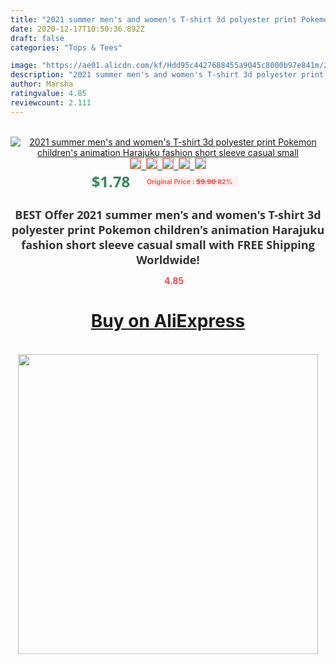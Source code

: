 ```yaml
---
title: "2021 summer men's and women's T-shirt 3d polyester print Pokemon children's animation Harajuku fashion short sleeve casual small"
date: 2020-12-17T10:50:36.892Z
draft: false
categories: "Tops & Tees"

image: "https://ae01.alicdn.com/kf/Hdd95c4427688455a9045c8000b97e841m/2021-summer-men-s-and-women-s-T-shirt-3d-polyester-print-Pokemon-children-s-animation.jpg"
description: "2021 summer men's and women's T-shirt 3d polyester print Pokemon children's animation Harajuku fashion short sleeve casual small"
author: Marsha
ratingvalue: 4.85
reviewcount: 2.111
---
```

<br>
<div style="text-align: center;">
<a href="https://s.click.aliexpress.com/e/_Am3sfF" target="_blank" rel="nofollow noopener noreferrer"><img alt="2021 summer men's and women's T-shirt 3d polyester print Pokemon children's animation Harajuku fashion short sleeve casual small" class="magnifier-image" src="https://ae01.alicdn.com/kf/Hdd95c4427688455a9045c8000b97e841m/2021-summer-men-s-and-women-s-T-shirt-3d-polyester-print-Pokemon-children-s-animation.jpg_640x640.jpg">
<br>
<img style="border:1px solid salmon" src="https://ae01.alicdn.com/kf/Hdd95c4427688455a9045c8000b97e841m/2021-summer-men-s-and-women-s-T-shirt-3d-polyester-print-Pokemon-children-s-animation.jpg_120x120.jpg">&nbsp;&nbsp;<img style="border:1px solid salmon" src="https://ae01.alicdn.com/kf/H284fb4e1253f4f039d4b76e6af7baf79g/2021-summer-men-s-and-women-s-T-shirt-3d-polyester-print-Pokemon-children-s-animation.jpg_120x120.jpg">&nbsp;&nbsp;<img style="border:1px solid salmon" src="https://ae01.alicdn.com/kf/Hd9296b74db0741a18a70ab19ef4841a3c/2021-summer-men-s-and-women-s-T-shirt-3d-polyester-print-Pokemon-children-s-animation.jpg_120x120.jpg">&nbsp;&nbsp;<img style="border:1px solid salmon" src="https://ae01.alicdn.com/kf/H63e3abf955fe46aca06caaf9f8df646bi/2021-summer-men-s-and-women-s-T-shirt-3d-polyester-print-Pokemon-children-s-animation.jpg_120x120.jpg">&nbsp;&nbsp;<img style="border:1px solid salmon" src="https://ae01.alicdn.com/kf/Hec6d7ce1e3434f969c814f05ee67f425A/2021-summer-men-s-and-women-s-T-shirt-3d-polyester-print-Pokemon-children-s-animation.jpg_120x120.jpg"></a></div><br0>
<div style="text-align: center;"><span style="background-color: white; border: 0px; box-sizing: border-box; color: seagreen; display: inline-block; font-family: &quot;open sans&quot; , &quot;arial&quot; , &quot;helvetica&quot; , sans-serif , &quot;heiti&quot;; font-size: 24px; font-stretch: inherit; font-weight: 700; line-height: inherit; margin: 0px 10px 0px 0px; padding: 0px; vertical-align: middle;">$1.78 </span>
<span style="background: rgb(255 , 241 , 241); border-radius: 3px; border: 0px; box-sizing: border-box; color: #ff4747; display: inline-block; font-family: inherit; font-size: 12px; font-stretch: inherit; font-style: inherit; font-variant: inherit; font-weight: 600; line-height: inherit; margin: 0px; padding: 2px 5px; transform: scale(0.9); vertical-align: middle;">Original Price : <b style="text-decoration: line-through;">$9.90 </b> 82%&nbsp;&nbsp;</span></div>
<h1 style="color: #333333; display: inline-block; font-family: &quot;open sans&quot; , &quot;arial&quot; , &quot;helvetica&quot; , sans-serif , &quot;heiti&quot;; font-size: 18px; font-stretch: inherit; font-weight: 700; text-align: center;">BEST Offer 2021 summer men's and women's T-shirt 3d polyester print Pokemon children's animation Harajuku fashion short sleeve casual small with FREE Shipping Worldwide!</h1>
<div style="color: #ff4747; text-align: center;">
<img src="https://4.bp.blogspot.com/-M0ZcTcb-5uY/XleCXlxnR4I/AAAAAAAAAEc/OrjgMkXV1oMQFaCRZj5HQwOCBcu3w1FegCPcBGAYYCw/s1600/star.png" style="height: 15px;">&nbsp;<b>4.85</b></div>
<div class="button_cont" align="center"><a class="buynow_a" href="https://s.click.aliexpress.com/e/_Am3sfF" target="_blank" rel="nofollow noopener noreferrer"><H1>Buy on AliExpress</H1></a></div><br>
<div class="separator" style="clear: both; text-align: center;">
<img src="https://lh3.googleusercontent.com/-pTy5HemUv9M/XlePHvY0dAI/AAAAAAAAAE4/0nX5iRUoIWY8eMW9Dpxeirr157OZliDIgCLcBGAsYHQ/s1600/badge.gif" width="480">
</div>

